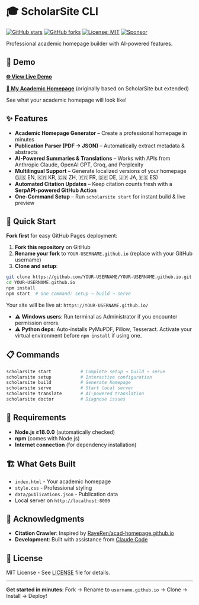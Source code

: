 # 🎓 ScholarSite CLI

[![GitHub stars](https://img.shields.io/github/stars/holdon1221/ScholarSite?style=social)](https://github.com/holdon1221/ScholarSite/stargazers)
[![GitHub forks](https://img.shields.io/github/forks/holdon1221/ScholarSite?style=social)](https://github.com/holdon1221/ScholarSite/network/members)
[![License: MIT](https://img.shields.io/badge/License-MIT-yellow.svg)](https://opensource.org/licenses/MIT)
[![Sponsor](https://img.shields.io/badge/Sponsor-❤️-red?style=flat&logo=github)](https://github.com/sponsors/holdon1221)

Professional academic homepage builder with AI-powered features.

## 📖 Demo

**[🌐 View Live Demo](https://holdon1221.github.io/)**

**[👤 My Academic Homepage](https://taeyonglee-cv.github.io/)** (originally based on ScholarSite but extended)

See what your academic homepage will look like!

## ✨ Features

- **Academic Homepage Generator** – Create a professional homepage in minutes
- **Publication Parser (PDF → JSON)** – Automatically extract metadata & abstracts
- **AI-Powered Summaries & Translations** – Works with APIs from Anthropic Claude, OpenAI GPT, Groq, and Perplexity
- **Multilingual Support** – Generate localized versions of your homepage (🇺🇸 EN, 🇰🇷 KR, 🇨🇳 ZH, 🇫🇷 FR, 🇩🇪 DE, 🇯🇵 JA, 🇪🇸 ES)
- **Automated Citation Updates** – Keep citation counts fresh with a **SerpAPI-powered GitHub Action**
- **One-Command Setup** – Run `scholarsite start` for instant build & live preview

## 🚀 Quick Start

**Fork first** for easy GitHub Pages deployment:

1. **Fork this repository** on GitHub 
2. **Rename your fork** to `YOUR-USERNAME.github.io` (replace with your GitHub username)
3. **Clone and setup**:

```bash
git clone https://github.com/YOUR-USERNAME/YOUR-USERNAME.github.io.git
cd YOUR-USERNAME.github.io
npm install
npm start  # One command: setup → build → serve
```

Your site will be live at: `https://YOUR-USERNAME.github.io/`

- ⚠️ **Windows users**: Run terminal as Administrator if you encounter permission errors.
- ⚠️ **Python deps**: Auto-installs PyMuPDF, Pillow, Tesseract. Activate your virtual environment before `npm install` if using one.

## 📋 Commands

```bash
scholarsite start           # Complete setup → build → serve
scholarsite setup           # Interactive configuration
scholarsite build           # Generate homepage
scholarsite serve           # Start local server
scholarsite translate       # AI-powered translation
scholarsite doctor          # Diagnose issues
```

## 🔧 Requirements

- **Node.js ≥18.0.0** (automatically checked)
- **npm** (comes with Node.js)
- **Internet connection** (for dependency installation)

## 🏗️ What Gets Built

- `index.html` - Your academic homepage
- `style.css` - Professional styling
- `data/publications.json` - Publication data
- Local server on `http://localhost:8000`

## 🙏 Acknowledgments

- **Citation Crawler**: Inspired by [RayeRen/acad-homepage.github.io](https://github.com/RayeRen/acad-homepage.github.io)
- **Development**: Built with assistance from [Claude Code](https://claude.ai/code)

## 📄 License

MIT License - See [LICENSE](LICENSE) file for details.

---

**Get started in minutes**: Fork → Rename to `username.github.io` → Clone → Install → Deploy!
